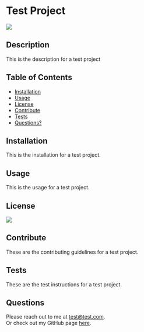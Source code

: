 # Test Project
  <img src="https://img.shields.io/badge/License-MIT-red">

  ## Description
  This is the description for a test project

  ## Table of Contents
  * [Installation](#installation)
  * [Usage](#usage)
  * [License](#license)
  * [Contribute](#contributions)
  * [Tests](#tests)
  * [Questions?](#questions)

  ## Installation
  This is the installation for a test project.

  ## Usage
  This is the usage for a test project.

  ## License
  <a href="https://opensource.org/licenses/MIT" target="_blank"><img src="https://img.shields.io/badge/License-MIT-red"></img></a>

  ## Contribute
  These are the contributing guidelines for a test project.

  ## Tests
  These are the test instructions for a test project.

  ## Questions
  Please reach out to me at test@test.com.<br>
  Or check out my  GitHub page <a href="https://github.com/testgithub">here</a>.

